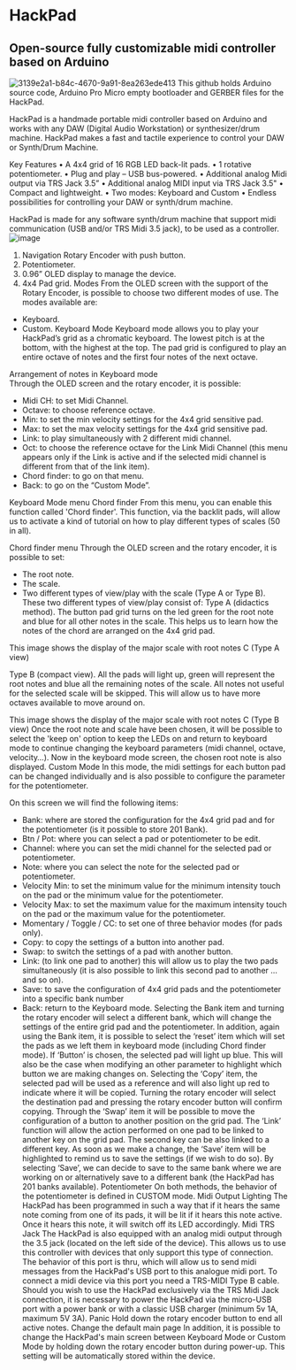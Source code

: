 # HackPad
## Open-source fully customizable midi controller based on Arduino
![3139e2a1-b84c-4670-9a91-8ea263ede413](https://github.com/TeraJaQ/HackPad/assets/20156060/f82f320f-b911-414d-b2c1-c404c2e3d3ac)
This github holds Arduino source code, Arduino Pro Micro empty bootloader and GERBER files for the HackPad.

HackPad is a handmade portable midi controller based on Arduino and works with any DAW (Digital Audio Workstation) or synthesizer/drum machine. HackPad makes a fast and tactile experience to control your DAW or Synth/Drum Machine.

Key Features
•	A 4x4 grid of 16 RGB LED back-lit pads.
•	1 rotative potentiometer.
•	Plug and play – USB bus-powered.
•	Additional analog Midi output via TRS Jack 3.5”
•	Additional analog MIDI input via TRS Jack 3.5"
•	Compact and lightweight.
•	Two modes: Keyboard and Custom
•	Endless possibilities for controlling your DAW or synth/drum machine.

HackPad is made for any software synth/drum machine that support midi communication (USB and/or TRS Midi 3.5 jack), to be used as a controller.
![image](https://github.com/TeraJaQ/HackPad/assets/20156060/a0b1fb45-4ec8-4103-9f4e-53aea013592d)
1.	Navigation Rotary Encoder with push button.
2.	Potentiometer.
3.	0.96” OLED display to manage the device.
4.	4x4 Pad grid.
Modes
From the OLED screen with the support of the Rotary Encoder, is possible to choose two different modes of use. The modes available are:
-	Keyboard.
-	Custom.
Keyboard Mode
Keyboard mode allows you to play your HackPad’s grid as a chromatic keyboard. The lowest pitch is at the bottom, with the highest at the top. The pad grid is configured to play an entire octave of notes and the first four notes of the next octave. 
 
Arrangement of notes in Keyboard mode                                  
Through the OLED screen and the rotary encoder, it is possible:
-	Midi CH: to set Midi Channel.
-	Octave: to choose reference octave.
-	Min: to set the min velocity settings for the 4x4 grid sensitive pad.
-	Max: to set the max velocity settings for the 4x4 grid sensitive pad.
-	Link: to play simultaneously with 2 different midi channel.  
-	Oct: to choose the reference octave for the Link Midi Channel (this menu appears only if the Link is active and if the selected midi channel is different from that of the link item).
-	Chord finder: to go on that menu.
-	Back: to go on the “Custom Mode”.

 
Keyboard Mode menu
Chord finder
From this menu, you can enable this function called 'Chord finder'. This function, via the backlit pads, will allow us to activate a kind of tutorial on how to play different types of scales (50 in all). 

 
Chord finder menu
Through the OLED screen and the rotary encoder, it is possible to set:
-	The root note.
-	The scale.
-	Two different types of view/play with the scale (Type A or Type B).
These two different types of view/play consist of:
Type A (didactics method). The button pad grid turns on the led green for the root note and blue for all other notes in the scale. This helps us to learn how the notes of the chord are arranged on the 4x4 grid pad.

 
This image shows the display of the major scale with root notes C (Type A view) 







Type B (compact view). All the pads will light up, green will represent the root notes and blue all the remaining notes of the scale. All notes not useful for the selected scale will be skipped. This will allow us to have more octaves available to move around on.
 
This image shows the display of the major scale with root notes C (Type B view) 
Once the root note and scale have been chosen, it will be possible to select the 'keep on' option to keep the LEDs on and return to keyboard mode to continue changing the keyboard parameters (midi channel, octave, velocity…). Now in the keyboard mode screen, the chosen root note is also displayed.
Custom Mode
In this mode, the midi settings for each button pad can be changed individually and is also possible to configure the parameter for the potentiometer.
 
On this screen we will find the following items:
-	Bank: where are stored the configuration for the 4x4 grid pad and for the potentiometer (is it possible to store 201 Bank).
-	Btn / Pot: where you can select a pad or potentiometer to be edit.
-	Channel: where you can set the midi channel for the selected pad or potentiometer.
-	Note: where you can select the note for the selected pad or potentiometer.
-	Velocity Min: to set the minimum value for the minimum intensity touch on the pad or the minimum value for the potentiometer.
-	Velocity Max: to set the maximum value for the maximum intensity touch on the pad or the maximum value for the potentiometer.
-	Momentary / Toggle / CC: to set one of three behavior modes (for pads only).
-	Copy: to copy the settings of a button into another pad.
-	Swap: to switch the settings of a pad with another button.
-	Link: (to link one pad to another) this will allow us to play the two pads simultaneously (it is also possible to link this second pad to another … and so on).
-	Save: to save the configuration of 4x4 grid pads and the potentiometer into a specific bank number
-	Back: return to the Keyboard mode.
Selecting the Bank item and turning the rotary encoder will select a different bank, which will change the settings of the entire grid pad and the potentiometer. In addition, again using the Bank item, it is possible to select the ‘reset’ item which will set the pads as we left them in keyboard mode (including Chord finder mode).
If ‘Button’ is chosen, the selected pad will light up blue. This will also be the case when modifying an other parameter to highlight which button we are making changes on.
Selecting the ‘Copy’ item, the selected pad will be used as a reference and will also light up red to indicate where it will be copied. Turning the rotary encoder will select the destination pad and pressing the rotary encoder button will confirm copying.
Through the ‘Swap’ item it will be possible to move the configuration of a button to another position on the grid pad.
The ‘Link’ function will allow the action performed on one pad to be linked to another key on the grid pad. The second key can be also linked to a different key.
As soon as we make a change, the ‘Save’ item will be highlighted to remind us to save the settings (if we wish to do so).
By selecting ‘Save’, we can decide to save to the same bank where we are working on or alternatively save to a different bank (the HackPad has 201 banks available).
Potentiometer
On both methods, the behavior of the potentiometer is defined in CUSTOM mode.
Midi Output Lighting
The HackPad has been programmed in such a way that if it hears the same note coming from one of its pads, it will be lit if it hears this note active. Once it hears this note, it will switch off its LED accordingly.
Midi TRS Jack
The HackPad is also equipped with an analog midi output through the 3.5 jack (located on the left side of the device). This allows us to use this controller with devices that only support this type of connection. The behavior of this port is thru, which will allow us to send midi messages from the HackPad's USB port to this analogue midi port. To connect a midi device via this port you need a TRS-MIDI Type B cable.
Should you wish to use the HackPad exclusively via the TRS Midi Jack connection, it is necessary to power the HackPad via the micro-USB port with a power bank or with a classic USB charger (minimum 5v 1A, maximum 5V 3A).
Panic
Hold down the rotary encoder button to end all active notes.
Change the default main page
In addition, it is possible to change the HackPad's main screen between Keyboard Mode or Custom Mode by holding down the rotary encoder button during power-up. This setting will be automatically stored within the device.
